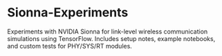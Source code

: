 # Sionna-Experiments
Experiments with NVIDIA Sionna for link-level wireless communication simulations using TensorFlow. Includes setup notes, example notebooks, and custom tests for PHY/SYS/RT modules.
